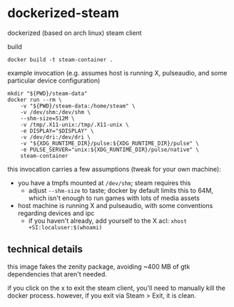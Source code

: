 # dockerized-steam

dockerized (based on arch linux) steam client

build

    docker build -t steam-container .    

example invocation (e.g. assumes host is running X, pulseaudio, and some particular device configuration)

    mkdir "${PWD}/steam-data"
    docker run --rm \
        -v "${PWD}/steam-data:/home/steam" \
        -v /dev/shm:/dev/shm \
        --shm-size=512M \
        -v /tmp/.X11-unix:/tmp/.X11-unix \
        -e DISPLAY="$DISPLAY" \
        -v /dev/dri:/dev/dri \
        -v "${XDG_RUNTIME_DIR}/pulse:${XDG_RUNTIME_DIR}/pulse" \
        -e PULSE_SERVER="unix:${XDG_RUNTIME_DIR}/pulse/native" \
        steam-container

this invocation carries a few assumptions (tweak for your own machine):

- you have a tmpfs mounted at `/dev/shm`; steam requires this
    - adjust `--shm-size` to taste; docker by default limits this to 64M, which isn't enough to run games with lots of media assets
- host machine is running X and pulseaudio, with some conventions regarding devices and ipc
    - if you haven't already, add yourself to the X acl: `xhost +SI:localuser:$(whoami)`


## technical details

this image fakes the zenity package, avoiding ~400 MB of gtk dependencies that aren't needed.

if you click on the x to exit the steam client, you'll need to manually kill the docker process. however, if you exit via Steam > Exit, it is clean.
